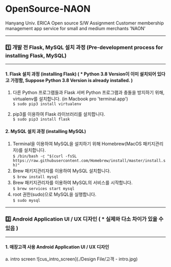 # OpenSource-NAON  
Hanyang Univ. ERICA Open source S/W Assignment Customer membership management app service for small and medium merchants 'NAON'

---

### 1️⃣ 개발 전 Flask, MySQL 설치 과정 (Pre-development process for installing Flask, MySQL)  
---
#### 1. Flask 설치 과정 (installing Flask) ( * Python 3.8 Version이 이미 설치되어 있다고 가정함, Suppose Python 3.8 Version is already installed. )
  1. 다른 Python 프로그램들과 Flask 서버 Python 프로그램과 충돌을 방지하기 위해, virtualenv를 설치합니다. (in Macbook pro 'terminal.app')  
    ```
    $ sudo pip3 install virtualenv
    ```
    
  2. pip3를 이용하여 Flask 라이브러리를 설치합니다.  
    ```
    $ sudo pip3 install flask
    ```
#### 2. MySQL 설치 과정 (installing MySQL)
  1. Terminal을 이용하여 MySQL을 설치하기 위해 Homebrew(MacOS 패키지관리자)를 설치합니다.  
    ```
    $ /bin/bash -c "$(curl -fsSL https://raw.githubusercontent.com/Homebrew/install/master/install.sh)"
    ```
  2. Brew 패키지관리자를 이용하여 MySQL 설치합니다.  
    ```
    $ brew install mysql
    ```
  3. Brew 패키지관리자를 이용하여 MySQL의 서비스를 시작합니다.  
    ```
    $ brew services start mysql
    ```
  4. root 권한(sudo)으로 MySQL을 실행합니다.  
    ```
    $ sudo mysql
    ```

---

### 2️⃣ Android Application UI / UX 디자인 ( * 실제와 다소 차이가 있을 수 있음 )
---
#### 1. 매장고객 사용 Android Application UI / UX 디자인
  a. intro screen
  ![cus_intro_screen](./Design File/고객 - intro.jpg)
